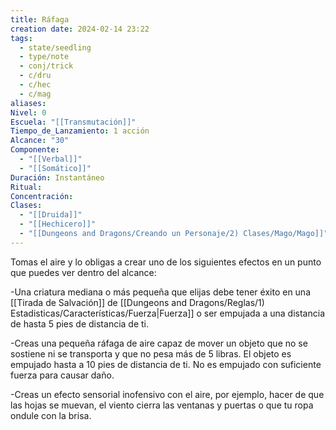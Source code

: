 ```yaml
---
title: Ráfaga
creation date: 2024-02-14 23:22
tags:
  - state/seedling
  - type/note
  - conj/trick
  - c/dru
  - c/hec
  - c/mag
aliases: 
Nivel: 0
Escuela: "[[Transmutación]]"
Tiempo_de_Lanzamiento: 1 acción
Alcance: "30"
Componente:
  - "[[Verbal]]"
  - "[[Somático]]"
Duración: Instantáneo
Ritual: 
Concentración: 
Clases:
  - "[[Druida]]"
  - "[[Hechicero]]"
  - "[[Dungeons and Dragons/Creando un Personaje/2) Clases/Mago/Mago]]"
---
```

Tomas el aire y lo obligas a crear uno de los siguientes efectos en un punto que puedes ver dentro del alcance:

-Una criatura mediana o más pequeña que elijas debe tener éxito en una [[Tirada de Salvación]] de [[Dungeons and Dragons/Reglas/1) Estadisticas/Características/Fuerza|Fuerza]] o ser empujada a una distancia de hasta 5 pies de distancia de ti.

-Creas una pequeña ráfaga de aire capaz de mover un objeto que no se sostiene ni se transporta y que no pesa más de 5 libras. El objeto es empujado hasta a 10 pies de distancia de ti. No es empujado con suficiente fuerza para causar daño.

-Creas un efecto sensorial inofensivo con el aire, por ejemplo, hacer de que las hojas se muevan, el viento cierra las ventanas y puertas o que tu ropa ondule con la brisa.